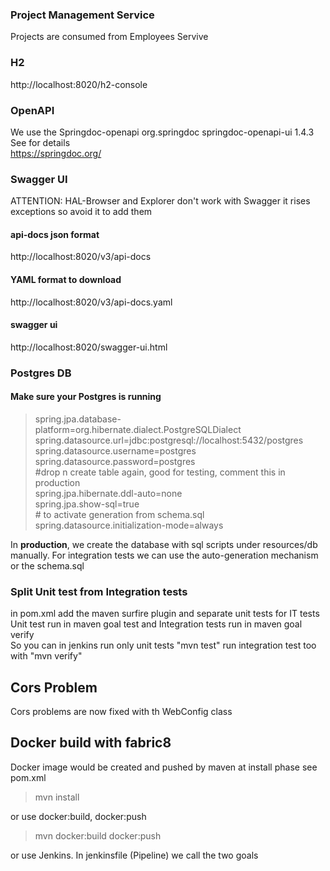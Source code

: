 ### Project Management Service

Projects are consumed from Employees Servive 

### H2
http://localhost:8020/h2-console

### OpenAPI
We use the Springdoc-openapi
        <dependency>
            <groupId>org.springdoc</groupId>
            <artifactId>springdoc-openapi-ui</artifactId>
            <version>1.4.3</version>
        </dependency>
See for details        
https://springdoc.org/        
        
### Swagger UI
ATTENTION: HAL-Browser and Explorer don't work with Swagger
it rises exceptions so avoid it to add them
  
#### api-docs json format
http://localhost:8020/v3/api-docs

#### YAML format to download
http://localhost:8020/v3/api-docs.yaml

#### swagger ui
http://localhost:8020/swagger-ui.html


### Postgres DB

#### Make sure your Postgres is running
>spring.jpa.database-platform=org.hibernate.dialect.PostgreSQLDialect  
spring.datasource.url=jdbc:postgresql://localhost:5432/postgres  
spring.datasource.username=postgres 
spring.datasource.password=postgres  
\#drop n create table again, good for testing, comment this in production  
spring.jpa.hibernate.ddl-auto=none  
spring.jpa.show-sql=true  
\# to activate generation from schema.sql  
spring.datasource.initialization-mode=always
>
In <b>production</b>, we create the database with sql scripts under resources/db manually.
For integration tests we can use the auto-generation mechanism or the schema.sql 

### Split Unit test from Integration tests
in pom.xml add the maven surfire plugin and separate unit tests for IT tests
Unit test run in maven goal test and Integration tests run in maven goal verify  
So you can in jenkins run only unit tests "mvn test" run integration test too with "mvn verify"

## Cors Problem
Cors problems are now fixed with th WebConfig class

## Docker build with fabric8
Docker image would be created and pushed by maven at install phase see pom.xml
> mvn install

or use docker:build, docker:push
> mvn docker:build docker:push

or use Jenkins. In jenkinsfile (Pipeline) we call the two goals

